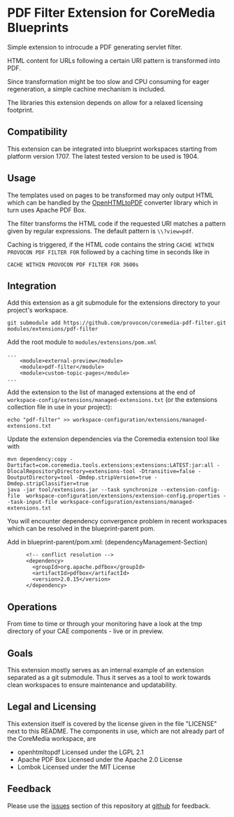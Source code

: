 # PDF Filter Extension for CoreMedia Blueprints

Simple extension to introcude a PDF generating servlet filter.

HTML content for URLs following a certain URI pattern is transformed into PDF.

Since transformation might be too slow and CPU consuming for eager 
regeneration, a simple cachine mechanism is included.

The libraries this extension depends on allow for a relaxed licensing footprint.


## Compatibility

This extension can be integrated into blueprint workspaces starting from
platform version 1707. The latest tested version to be used is 1904.

## Usage

The templates used on pages to be transformed may only output HTML which can
be handled by the [OpenHTMLtoPDF][openhtmltopdf] converter library which in turn 
uses Apache PDF Box.

The filter transforms the HTML code if the requested URI matches a pattern
given by regular expressions. The default pattern is `\\?view=pdf`.

Caching is triggered, if the HTML code contains the string
`CACHE WITHIN PROVOCON PDF FILTER FOR` followed by a caching time in seconds
like in

```
CACHE WITHIN PROVOCON PDF FILTER FOR 3600s
```


## Integration

Add this extension as a git submodule for the extensions directory to your
project's workspace.

```
git submodule add https://github.com/provocon/coremedia-pdf-filter.git modules/extensions/pdf-filter
```

Add the root module to `modules/extensions/pom.xml`

```
...
    <module>external-preview</module>
    <module>pdf-filter</module>
    <module>custom-topic-pages</module>
...
```

Add the extension to the list of managed extensions at the end of 
`workspace-config/extensions/managed-extensions.txt` (or the extensions 
collection file in use in your project):

```
echo "pdf-filter" >> workspace-configuration/extensions/managed-extensions.txt
```

Update the extension dependencies via the Coremedia extension tool like with

```
mvn dependency:copy -Dartifact=com.coremedia.tools.extensions:extensions:LATEST:jar:all -DlocalRepositoryDirectory=extensions-tool -Dtransitive=false -DoutputDirectory=tool -Dmdep.stripVersion=true -Dmdep.stripClassifier=true
java -jar tool/extensions.jar --task synchronize --extension-config-file  workspace-configuration/extensions/extension-config.properties --task-input-file workspace-configuration/extensions/managed-extensions.txt
```

You will encounter dependency convergence problem in recent workspaces which
can be resolved in the blueprint-parent pom.

Add in blueprint-parent/pom.xml: (dependencyManagement-Section)

```
      <!-- conflict resolution -->
      <dependency>
        <groupId>org.apache.pdfbox</groupId>
        <artifactId>pdfbox</artifactId>
        <version>2.0.15</version>
      </dependency>
```


## Operations

From time to time or through your monitoring have a look at the tmp directory
of your CAE components - live or in preview.


## Goals

This extension mostly serves as an internal example of an extension separated
as a git submodule. Thus it serves as a tool to work towards clean workspaces
to ensure maintenance and updatability.


## Legal and Licensing

This extension itself is covered by the license given in the file "LICENSE"
next to this README. The components in use, which are not already part of the
CoreMedia workspace, are

* openhtmltopdf Licensed under the LGPL 2.1
* Apache PDF Box Licensed under the Apache 2.0 License
* Lombok Licensed under the MIT License


## Feedback

Please use the [issues][issues] section of this repository at [github][github] 
for feedback. 

[openhtmltopdf]: https://github.com/danfickle/openhtmltopdf
[issues]: https://github.com/provocon/coremedia-pdf-filter/issues
[github]: https://github.com/provocon/coremedia-pdf-filter
[gitlab]: https://gitlab.com/provocon/coremedia-pdf-filter
